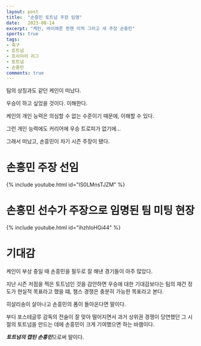 ```yaml
---
layout: post
title:  "손흥민 토트넘 주장 임명"
date:   2023-08-14
excerpt: "케인, 바이에른 뮌헨 이적 그리고 새 주장 손흥민"
sports: true
tags:
- 축구
- 토트넘
- 프리미어 리그
- 토트넘
- 손흥민
comments: true
---
```


팀의 상징과도 같던 케인이 떠났다.

우승이 하고 싶었을 것이다. 이해한다.

케인의 개인 능력은 의심할 수 없는 수준이기 때문에, 이해할 수 있다.

그런 개인 능력에도 커리어에 우승 트로피가 없기에...

그래서 떠났고, 손흥민이 차기 시즌 주장이 됐다.

# 손흥민 주장 선임

{% include youtube.html id="lS0LMnsTJZM" %}

# 손흥민 선수가 주장으로 임명된 팀 미팅 현장

{% include youtube.html id="ihzhIoHGi44" %}

# 기대감

케인이 부상 중일 때 손흥민을 필두로 잘 해낸 경기들이 아주 많았다.

지난 시즌 저점을 찍은 토트넘인 것을 감안하면 우승에 대한 기대감보다는 팀의 재건 정도가 현실적 목표라고 했을 떄, 챔스 경쟁은 충분히 가능한 목표라고 본다.

히살리송이 살아나고 손흥민의 폼이 돌아온다면 말이다.

부디 포스테글루 감독의 전술이 잘 맞아 떨어지면서 과거 상위권 경쟁이 당연했던 그 시절의 토트넘을 만드는 데에 손흥민이 크게 기여했으면 하는 바램이다.

***토트넘의 캡틴 손흥민***으로써 말이다.